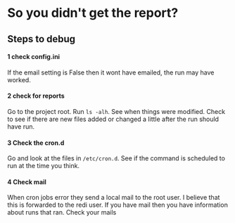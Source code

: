 # So you didn't get the report? #

## Steps to debug ##

#### 1 check config.ini ####
If the email setting is False then it wont have emailed, the run may have worked.

#### 2 check for reports ####
Go to the project root. Run `ls -alh`. See when things were modified. Check to see if there are new files added or changed a little after the run should have run.

#### 3 Check the cron.d ####
Go and look at the files in `/etc/cron.d`. See if the command is scheduled to run at the time you think. 

#### 4 Check mail ####
When cron jobs error they send a local mail to the root user. I believe that this is forwarded to the redi user. If you have mail then you have information about runs that ran. Check your mails

